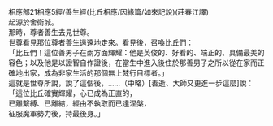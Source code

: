 相應部21相應5經/善生經(比丘相應/因緣篇/如來記說)(莊春江譯)  
起源於舍衛城。  
那時，尊者善生去見世尊。  
世尊看見那位尊者善生遠遠地走來。看見後，召喚比丘們：  
「比丘們！這位善男子在兩方面輝耀：他是英俊的、好看的、端正的、具備最美的容色；以及他是以證智自作證後，在當生中進入後住於那善男子之所以從在家而正確地出家，成為非家生活的那個無上梵行目標者。」  
這就是世尊所說，說了這個後，……（中略）[善逝、大師又更進一步這麼]說：  
「這位比丘確實輝耀，心已成為正直的，  
已離繫縛、已離結，經由不執取而已達涅槃，  
征服魔軍勢力後，持最後身。」  
  
  
